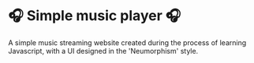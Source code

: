 # ️🎧 Simple music player ️🎧
A simple music streaming website created during the process of learning Javascript, with a UI designed in the 'Neumorphism' style.️
